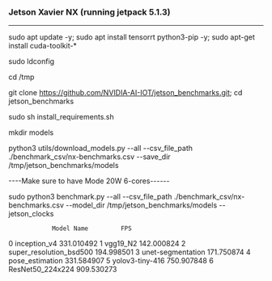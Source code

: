 ### Jetson Xavier NX (running jetpack 5.1.3)
-----------------------
sudo apt update -y; sudo apt install tensorrt python3-pip -y; sudo apt-get install cuda-toolkit-*

sudo ldconfig

cd /tmp

git clone https://github.com/NVIDIA-AI-IOT/jetson_benchmarks.git; cd jetson_benchmarks

sudo sh install_requirements.sh

mkdir models

python3 utils/download_models.py --all --csv_file_path ./benchmark_csv/nx-benchmarks.csv --save_dir /tmp/jetson_benchmarks/models 

----Make sure to have Mode 20W 6-cores------

sudo python3 benchmark.py --all --csv_file_path ./benchmark_csv/nx-benchmarks.csv --model_dir /tmp/jetson_benchmarks/models --jetson_clocks

                Model Name         FPS
0             inception_v4  331.010492
1                 vgg19_N2  142.000824
2  super_resolution_bsd500  194.998501
3        unet-segmentation  171.750874
4          pose_estimation  331.584907
5          yolov3-tiny-416  750.907848
6         ResNet50_224x224  909.530273
